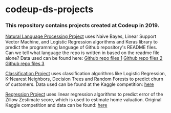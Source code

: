 # codeup-ds-projects
### This repository contains projects created at Codeup in 2019. 


<a href='https://github.com/jessejinnaruiz/codeup-ds-projects/blob/master/jesse_nlp_nb.ipynb'>Natural Language Processing Project</a> uses Naive Bayes, Linear Support Vector Machine, and Logistic Regression algorithms and Keras library to predict the programming language of Github repository's README files. Can we tell what language the repo is written in based on the readme file alone? Data used can be found here: 
<a href='https://drive.google.com/file/d/1dG70nYhhvwHqMTlQoke8IOW7ihFj1_0n/view?usp=sharing'>Github repo files 1</a>
<a href='https://drive.google.com/file/d/1L1AIJ5lFWyizCdSQmPsQakKSKZjW6HIf/view?usp=sharing'>Github repo files 2</a>
<a href='https://drive.google.com/file/d/1SsQUFi-bKbyvyo8wPja12xkhMp5n6TyA/view?usp=sharing'>Github repo files 3</a>

<a href='https://github.com/jessejinnaruiz/codeup-ds-projects/blob/master/Classification_Proj_JesseRuiz.ipynb'>Classification Project</a> uses classification algorithms like Logistic Regression, K-Nearest Neighbors, Decision Trees and Random Forests to predict churn of customers. Data used can be found at the Kaggle competition: <a href='https://www.kaggle.com/vhcg77/telcom-churns-dataset'>here</a>

<a href='https://github.com/jessejinnaruiz/codeup-ds-projects/blob/master/Regression_Proj_JesseRuiz.ipynb'>Regression Project</a> uses linear regression algorithms to predict error of the Zillow Zestimate score, which is used to estimate home valuation. Original Kaggle competition and data can be found: <a href='https://www.kaggle.com/c/zillow-prize-1'>here</a>



